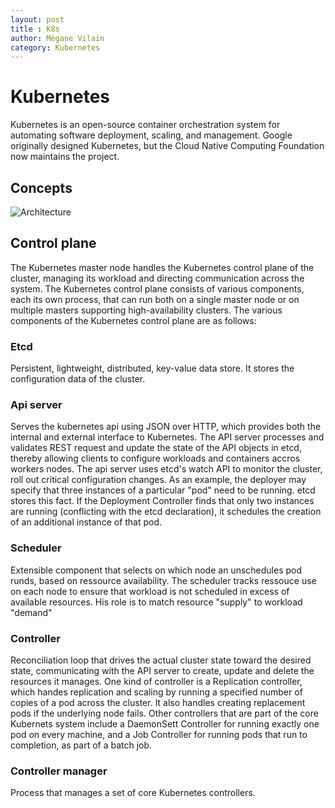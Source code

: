 ```yaml
---
layout: post
title : K8s
author: Mégane Vilain
category: Kubernetes
---
```


# Kubernetes
Kubernetes is an open-source container orchestration system for automating software deployment, scaling, and management. Google originally designed Kubernetes, but the Cloud Native Computing Foundation now maintains the project.

## Concepts 

![Architecture](https://upload.wikimedia.org/wikipedia/commons/thumb/b/be/Kubernetes.png/330px-Kubernetes.png)

## Control plane
The Kubernetes master node handles the Kubernetes control plane of the cluster, managing its workload and directing communication across the system. The Kubernetes control plane consists of various components, each its own process, that can run both on a single master node or on multiple masters supporting high-availability clusters.
The various components of the Kubernetes control plane are as follows:

### Etcd
Persistent, lightweight, distributed, key-value data store. It stores the configuration data of the cluster. 
### Api server
Serves the kubernetes api using JSON over HTTP, which provides both the internal and external interface to Kubernetes. The API server processes and validates REST request and update the state of the API objects in etcd, thereby allowing clients to configure workloads and containers accros workers nodes. The api server uses etcd's watch API to monitor the cluster, roll out critical configuration changes. As an example, the deployer may specify that three instances of a particular "pod" need to be running. etcd stores this fact. If the Deployment Controller finds that only two instances are running (conflicting with the etcd declaration), it schedules the creation of an additional instance of that pod.

### Scheduler
Extensible component that selects on which node an unschedules pod runds, based on ressource availability. The scheduler tracks ressouce use on each node to ensure that workload is not scheduled in excess of available resources. His role is to match resource "supply" to workload "demand"

### Controller
Reconciliation loop that drives the actual cluster state toward the desired state, communicating with the API server to create, update and delete the resources it manages. One kind of controller is a Replication controller, which handes replication and scaling by running a specified number of copies of a pod across the cluster. It also handles creating replacement pods if the underlying node fails. Other controllers that are part of the core Kubernets system include a DaemonSett Controller for running exactly one pod on every machine, and a Job Controller for running pods that run to completion, as part of a batch job.

### Controller manager
Process that manages a set of core Kubernetes controllers.
